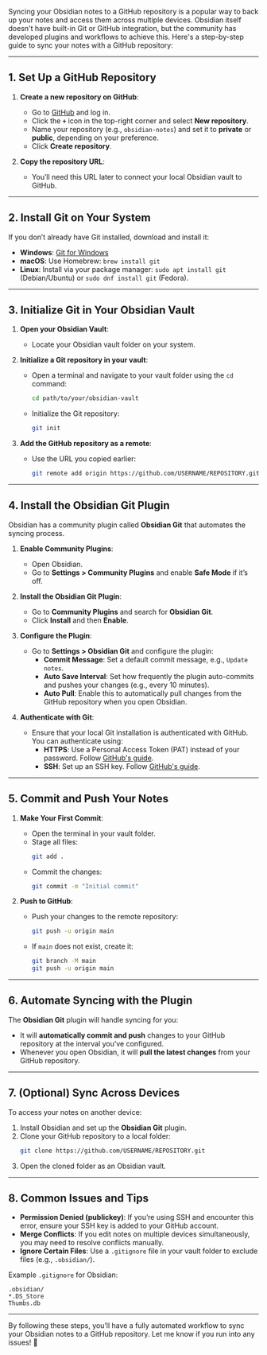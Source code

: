 Syncing your Obsidian notes to a GitHub repository is a popular way to back up your notes and access them across multiple devices. Obsidian itself doesn't have built-in Git or GitHub integration, but the community has developed plugins and workflows to achieve this. Here's a step-by-step guide to sync your notes with a GitHub repository:

---

## **1. Set Up a GitHub Repository**
1. **Create a new repository on GitHub**:
   - Go to [GitHub](https://github.com/) and log in.
   - Click the **`+`** icon in the top-right corner and select **New repository**.
   - Name your repository (e.g., `obsidian-notes`) and set it to **private** or **public**, depending on your preference.
   - Click **Create repository**.

2. **Copy the repository URL**:
   - You’ll need this URL later to connect your local Obsidian vault to GitHub.

---

## **2. Install Git on Your System**
If you don’t already have Git installed, download and install it:
- **Windows**: [Git for Windows](https://git-scm.com/download/win)
- **macOS**: Use Homebrew: `brew install git`
- **Linux**: Install via your package manager: `sudo apt install git` (Debian/Ubuntu) or `sudo dnf install git` (Fedora).

---

## **3. Initialize Git in Your Obsidian Vault**
1. **Open your Obsidian Vault**:
   - Locate your Obsidian vault folder on your system.

2. **Initialize a Git repository in your vault**:
   - Open a terminal and navigate to your vault folder using the `cd` command:
     ```bash
     cd path/to/your/obsidian-vault
     ```
   - Initialize the Git repository:
     ```bash
     git init
     ```

3. **Add the GitHub repository as a remote**:
   - Use the URL you copied earlier:
     ```bash
     git remote add origin https://github.com/USERNAME/REPOSITORY.git
     ```

---

## **4. Install the Obsidian Git Plugin**
Obsidian has a community plugin called **Obsidian Git** that automates the syncing process.

1. **Enable Community Plugins**:
   - Open Obsidian.
   - Go to **Settings > Community Plugins** and enable **Safe Mode** if it’s off.

2. **Install the Obsidian Git Plugin**:
   - Go to **Community Plugins** and search for **Obsidian Git**.
   - Click **Install** and then **Enable**.

3. **Configure the Plugin**:
   - Go to **Settings > Obsidian Git** and configure the plugin:
     - **Commit Message**: Set a default commit message, e.g., `Update notes`.
     - **Auto Save Interval**: Set how frequently the plugin auto-commits and pushes your changes (e.g., every 10 minutes).
     - **Auto Pull**: Enable this to automatically pull changes from the GitHub repository when you open Obsidian.

4. **Authenticate with Git**:
   - Ensure that your local Git installation is authenticated with GitHub. You can authenticate using:
     - **HTTPS**: Use a Personal Access Token (PAT) instead of your password. Follow [GitHub's guide](https://docs.github.com/en/github/authenticating-to-github/creating-a-personal-access-token).
     - **SSH**: Set up an SSH key. Follow [GitHub's guide](https://docs.github.com/en/github/authenticating-to-github/connecting-to-github-with-ssh).

---

## **5. Commit and Push Your Notes**
1. **Make Your First Commit**:
   - Open the terminal in your vault folder.
   - Stage all files:
     ```bash
     git add .
     ```
   - Commit the changes:
     ```bash
     git commit -m "Initial commit"
     ```

2. **Push to GitHub**:
   - Push your changes to the remote repository:
     ```bash
     git push -u origin main
     ```
   - If `main` does not exist, create it:
     ```bash
     git branch -M main
     git push -u origin main
     ```

---

## **6. Automate Syncing with the Plugin**
The **Obsidian Git** plugin will handle syncing for you:
- It will **automatically commit and push** changes to your GitHub repository at the interval you’ve configured.
- Whenever you open Obsidian, it will **pull the latest changes** from your GitHub repository.

---

## **7. (Optional) Sync Across Devices**
To access your notes on another device:
1. Install Obsidian and set up the **Obsidian Git** plugin.
2. Clone your GitHub repository to a local folder:
   ```bash
   git clone https://github.com/USERNAME/REPOSITORY.git
   ```
3. Open the cloned folder as an Obsidian vault.

---

## **8. Common Issues and Tips**
- **Permission Denied (publickey)**: If you’re using SSH and encounter this error, ensure your SSH key is added to your GitHub account.
- **Merge Conflicts**: If you edit notes on multiple devices simultaneously, you may need to resolve conflicts manually.
- **Ignore Certain Files**: Use a `.gitignore` file in your vault folder to exclude files (e.g., `.obsidian/`).

Example `.gitignore` for Obsidian:
```
.obsidian/
*.DS_Store
Thumbs.db
```

---

By following these steps, you’ll have a fully automated workflow to sync your Obsidian notes to a GitHub repository. Let me know if you run into any issues! 🚀